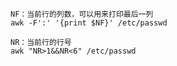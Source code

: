     NF：当前行的列数，可以用来打印最后一列    
    awk -F':' '{print $NF}' /etc/passwd

    NR：当前行的行号
    awk "NR>1&&NR<6" /etc/passwd